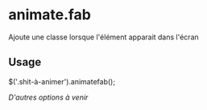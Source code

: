 # animate.fab

Ajoute une classe lorsque l'élément apparait dans l'écran

## Usage

$('.shit-à-animer').animatefab();

*D'autres options à venir*
